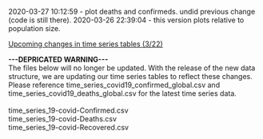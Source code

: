 2020-03-27 10:12:59 - plot deaths and confirmeds. undid previous change (code is still there).
2020-03-26 22:39:04 - this version plots relative to population size.

[Upcoming changes in time series tables (3/22)](https://github.com/CSSEGISandData/COVID-19/issues/1250)

<b>---DEPRICATED WARNING---</b><br>
The files below will no longer be updated. With the release of the new data structure, we are updating our time series tables to reflect these changes. Please reference time_series_covid19_confirmed_global.csv and time_series_covid19_deaths_global.csv for the latest time series data. <br><br>
time_series_19-covid-Confirmed.csv	<br>
time_series_19-covid-Deaths.csv	<br>
time_series_19-covid-Recovered.csv
